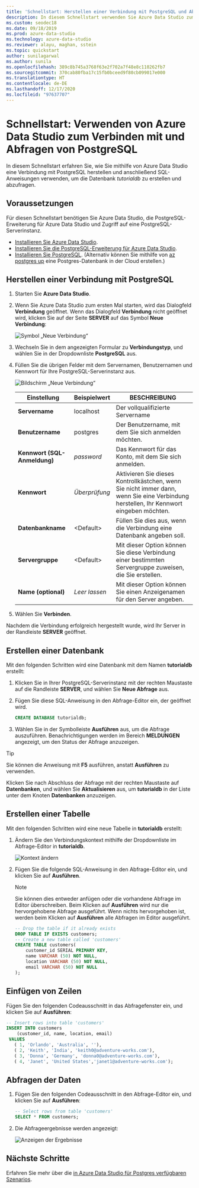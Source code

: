 ```yaml
---
title: 'Schnellstart: Herstellen einer Verbindung mit PostgreSQL und Abfragen von Daten mit PostgreSQL'
description: In diesem Schnellstart verwenden Sie Azure Data Studio zum Herstellen einer Verbindung mit PostgreSQL, und dann verwenden Sie SQL-Anweisungen, um eine Datenbank zu erstellen und abzufragen.
ms.custom: seodec18
ms.date: 09/18/2019
ms.prod: azure-data-studio
ms.technology: azure-data-studio
ms.reviewer: alayu, maghan, sstein
ms.topic: quickstart
author: sunilagarwal
ms.author: sunila
ms.openlocfilehash: 389c8b745a3768f63e2f702a7f48e8c110262fb7
ms.sourcegitcommit: 370cab80fba17c15fb0bceed9f80cb099017e000
ms.translationtype: HT
ms.contentlocale: de-DE
ms.lasthandoff: 12/17/2020
ms.locfileid: "97637707"
---
```

# <a name="quickstart-use-azure-data-studio-to-connect-and-query-postgresql"></a>Schnellstart: Verwenden von Azure Data Studio zum Verbinden mit und Abfragen von PostgreSQL

In diesem Schnellstart erfahren Sie, wie Sie mithilfe von Azure Data Studio eine Verbindung mit PostgreSQL herstellen und anschließend SQL-Anweisungen verwenden, um die Datenbank *tutorialdb* zu erstellen und abzufragen.

## <a name="prerequisites"></a>Voraussetzungen

Für diesen Schnellstart benötigen Sie Azure Data Studio, die PostgreSQL-Erweiterung für Azure Data Studio und Zugriff auf eine PostgreSQL-Serverinstanz.

- [Installieren Sie Azure Data Studio](./download-azure-data-studio.md).
- [Installieren Sie die PostgreSQL-Erweiterung für Azure Data Studio](./extensions/postgres-extension.md).
- [Installieren Sie PostgreSQL](https://www.postgresql.org/download/). (Alternativ können Sie mithilfe von [az postgres up](/azure/postgresql/quickstart-create-server-up-azure-cli) eine Postgres-Datenbank in der Cloud erstellen.) 

## <a name="connect-to-postgresql"></a>Herstellen einer Verbindung mit PostgreSQL

1. Starten Sie **Azure Data Studio**.

2. Wenn Sie Azure Data Studio zum ersten Mal starten, wird das Dialogfeld **Verbindung** geöffnet. Wenn das Dialogfeld **Verbindung** nicht geöffnet wird, klicken Sie auf der Seite **SERVER** auf das Symbol **Neue Verbindung**:

   ![Symbol „Neue Verbindung“](media/quickstart-postgresql/new-connection-icon.png)

3. Wechseln Sie in dem angezeigten Formular zu **Verbindungstyp**, und wählen Sie in der Dropdownliste **PostgreSQL** aus.


4. Füllen Sie die übrigen Felder mit dem Servernamen, Benutzernamen und Kennwort für Ihre PostgreSQL-Serverinstanz aus. 

   ![Bildschirm „Neue Verbindung“](media/quickstart-postgresql/new-connection-screen.png)  

   | Einstellung       | Beispielwert | BESCHREIBUNG |
   | ------------ | ------------------ | ------------------------------------------------- | 
   | **Servername** | localhost | Der vollqualifizierte Servername |
   | **Benutzername** | postgres | Der Benutzername, mit dem Sie sich anmelden möchten. |
   | **Kennwort (SQL-Anmeldung)** | *password* | Das Kennwort für das Konto, mit dem Sie sich anmelden. |
   | **Kennwort** | *Überprüfung* | Aktivieren Sie dieses Kontrollkästchen, wenn Sie nicht immer dann, wenn Sie eine Verbindung herstellen, Ihr Kennwort eingeben möchten. |
   | **Datenbankname** | \<Default\> | Füllen Sie dies aus, wenn die Verbindung eine Datenbank angeben soll. |
   | **Servergruppe** | \<Default\> | Mit dieser Option können Sie diese Verbindung einer bestimmten Servergruppe zuweisen, die Sie erstellen. | 
   | **Name (optional)** | *Leer lassen* | Mit dieser Option können Sie einen Anzeigenamen für den Server angeben. | 

5. Wählen Sie **Verbinden**. 

Nachdem die Verbindung erfolgreich hergestellt wurde, wird Ihr Server in der Randleiste **SERVER** geöffnet.


## <a name="create-a-database"></a>Erstellen einer Datenbank

Mit den folgenden Schritten wird eine Datenbank mit dem Namen **tutorialdb** erstellt:

1. Klicken Sie in Ihrer PostgreSQL-Serverinstanz mit der rechten Maustaste auf die Randleiste **SERVER**, und wählen Sie **Neue Abfrage** aus.

2. Fügen Sie diese SQL-Anweisung in den Abfrage-Editor ein, der geöffnet wird.

   ```sql
   CREATE DATABASE tutorialdb;
   ```

3. Wählen Sie in der Symbolleiste **Ausführen** aus, um die Abfrage auszuführen. Benachrichtigungen werden im Bereich **MELDUNGEN** angezeigt, um den Status der Abfrage anzuzeigen.

>[!TIP]
> Sie können die Anweisung mit **F5** ausführen, anstatt **Ausführen** zu verwenden.

Klicken Sie nach Abschluss der Abfrage mit der rechten Maustaste auf **Datenbanken**, und wählen Sie **Aktualisieren** aus, um **tutorialdb** in der Liste unter dem Knoten **Datenbanken** anzuzeigen.


## <a name="create-a-table"></a>Erstellen einer Tabelle

 Mit den folgenden Schritten wird eine neue Tabelle in **tutorialdb** erstellt:

1. Ändern Sie den Verbindungskontext mithilfe der Dropdownliste im Abfrage-Editor in **tutorialdb**. 

   ![Kontext ändern](media/quickstart-postgresql/change-context.png)

2. Fügen Sie die folgende SQL-Anweisung in den Abfrage-Editor ein, und klicken Sie auf **Ausführen**. 

   > [!NOTE]
   > Sie können dies entweder anfügen oder die vorhandene Abfrage im Editor überschreiben. Beim Klicken auf **Ausführen** wird nur die hervorgehobene Abfrage ausgeführt. Wenn nichts hervorgehoben ist, werden beim Klicken auf **Ausführen** alle Abfragen im Editor ausgeführt.

   ```sql
   -- Drop the table if it already exists
   DROP TABLE IF EXISTS customers;
   -- Create a new table called 'customers'
   CREATE TABLE customers(
       customer_id SERIAL PRIMARY KEY,
       name VARCHAR (50) NOT NULL,
       location VARCHAR (50) NOT NULL,
       email VARCHAR (50) NOT NULL
   );
   ```

## <a name="insert-rows"></a>Einfügen von Zeilen

Fügen Sie den folgenden Codeausschnitt in das Abfragefenster ein, und klicken Sie auf **Ausführen**:

   ```sql
   -- Insert rows into table 'customers'
   INSERT INTO customers
       (customer_id, name, location, email)
    VALUES
      ( 1, 'Orlando', 'Australia', ''),
      ( 2, 'Keith', 'India', 'keith0@adventure-works.com'),
      ( 3, 'Donna', 'Germany', 'donna0@adventure-works.com'),
      ( 4, 'Janet', 'United States','janet1@adventure-works.com');
   ```

## <a name="query-the-data"></a>Abfragen der Daten

1. Fügen Sie den folgenden Codeausschnitt in den Abfrage-Editor ein, und klicken Sie auf **Ausführen**:
   
   ```sql
   -- Select rows from table 'customers'
   SELECT * FROM customers; 
   ```

2. Die Abfrageergebnisse werden angezeigt:

   ![Anzeigen der Ergebnisse](media/quickstart-postgresql/view-results.png)

## <a name="next-steps"></a>Nächste Schritte

Erfahren Sie mehr über die [in Azure Data Studio für Postgres verfügbaren Szenarios](./extensions/postgres-extension.md).